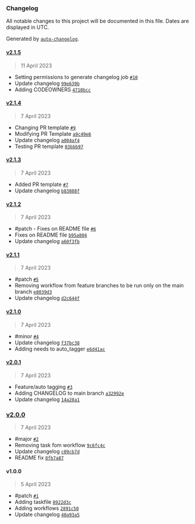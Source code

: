 ### Changelog

All notable changes to this project will be documented in this file. Dates are displayed in UTC.

Generated by [`auto-changelog`](https://github.com/CookPete/auto-changelog).

#### [v2.1.5](https://github.com/kcadorin/changelog/compare/v2.1.4...v2.1.5)

> 11 April 2023

- Setting permissions to generate changelog job [`#10`](https://github.com/kcadorin/changelog/pull/10)
- Update changelog [`99e639b`](https://github.com/kcadorin/changelog/commit/99e639b0e14282a74bee7e7bb61f5e7431c33e2e)
- Adding CODEOWNERS [`4710bcc`](https://github.com/kcadorin/changelog/commit/4710bcc9965b07665217284bfa4b80a8a9198a60)

#### [v2.1.4](https://github.com/kcadorin/changelog/compare/v2.1.3...v2.1.4)

> 7 April 2023

- Changing PR template [`#9`](https://github.com/kcadorin/changelog/pull/9)
- Modifying PR Template [`a9c49e6`](https://github.com/kcadorin/changelog/commit/a9c49e66cb304f0a3fcc403f3353eeaae2d42646)
- Update changelog [`a004af4`](https://github.com/kcadorin/changelog/commit/a004af428bfd4c91cd5f7cab6e7615f6c3c15b46)
- Testing PR template [`03bbb97`](https://github.com/kcadorin/changelog/commit/03bbb9766b66dfe8bc9640440104a9c46d093a24)

#### [v2.1.3](https://github.com/kcadorin/changelog/compare/v2.1.2...v2.1.3)

> 7 April 2023

- Added PR template [`#7`](https://github.com/kcadorin/changelog/pull/7)
- Update changelog [`b83888f`](https://github.com/kcadorin/changelog/commit/b83888f9cd01c60ecfca9b3d3ac9bf55908b43ef)

#### [v2.1.2](https://github.com/kcadorin/changelog/compare/v2.1.1...v2.1.2)

> 7 April 2023

- #patch - Fixes on README file [`#6`](https://github.com/kcadorin/changelog/pull/6)
- Fixes on README file [`b95a804`](https://github.com/kcadorin/changelog/commit/b95a80476c402d4c63ae1665171c118d8293c3f9)
- Update changelog [`a60f3fb`](https://github.com/kcadorin/changelog/commit/a60f3fb3f0728821a0545a550080ce88ff203961)

#### [v2.1.1](https://github.com/kcadorin/changelog/compare/v2.1.0...v2.1.1)

> 7 April 2023

- #patch [`#5`](https://github.com/kcadorin/changelog/pull/5)
- Removing workflow from feature branches to be run only on the main branch [`e8039d3`](https://github.com/kcadorin/changelog/commit/e8039d31150befe4c9f0d7e3b3221c3e9688d0b6)
- Update changelog [`d2c644f`](https://github.com/kcadorin/changelog/commit/d2c644f04bf20ce57bf9f6314b928a4c19b24554)

#### [v2.1.0](https://github.com/kcadorin/changelog/compare/v2.0.1...v2.1.0)

> 7 April 2023

- #minor [`#4`](https://github.com/kcadorin/changelog/pull/4)
- Update changelog [`f37bc38`](https://github.com/kcadorin/changelog/commit/f37bc3855697ad228b3a9c43f923816a686552af)
- Adding needs to auto_tagger [`e6d41ac`](https://github.com/kcadorin/changelog/commit/e6d41ac7837cc25d440f071085f37441321feb7a)

#### [v2.0.1](https://github.com/kcadorin/changelog/compare/v2.0.0...v2.0.1)

> 7 April 2023

- Feature/auto tagging [`#3`](https://github.com/kcadorin/changelog/pull/3)
- Adding CHANGELOG to main branch [`a32992e`](https://github.com/kcadorin/changelog/commit/a32992ec19c344f91b0ca1af8c0c387d5dad54d2)
- Update changelog [`14a28a1`](https://github.com/kcadorin/changelog/commit/14a28a1c77e6a07f14039217ee612c4b254478fb)

### [v2.0.0](https://github.com/kcadorin/changelog/compare/v1.0.0...v2.0.0)

> 7 April 2023

- #major [`#2`](https://github.com/kcadorin/changelog/pull/2)
- Removing task fom workflow [`9c6fc4c`](https://github.com/kcadorin/changelog/commit/9c6fc4c84eb4c261592e81f0b462f46bde821bc3)
- Update changelog [`c09cb7d`](https://github.com/kcadorin/changelog/commit/c09cb7d143a8964d91667032dfc15763c59ff89a)
- README fix [`8fb7a87`](https://github.com/kcadorin/changelog/commit/8fb7a871a4ebb815585b26b1e7725a780bc8daea)

#### v1.0.0

> 5 April 2023

- #patch [`#1`](https://github.com/kcadorin/changelog/pull/1)
- Adding taskfile [`8922d3c`](https://github.com/kcadorin/changelog/commit/8922d3cf60070b7f3e2dfd4ca1b269a69552a129)
- Adding workflows [`2891c50`](https://github.com/kcadorin/changelog/commit/2891c507bc37a66e6b4998729aa2f3adc56789bc)
- Update changelog [`40a93a5`](https://github.com/kcadorin/changelog/commit/40a93a541e90f909a753cd489e94e80311759e7f)
